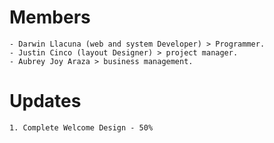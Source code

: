 # Members
    - Darwin Llacuna (web and system Developer) > Programmer.
    - Justin Cinco (layout Designer) > project manager.
    - Aubrey Joy Araza > business management.
# Updates
    1. Complete Welcome Design - 50%
